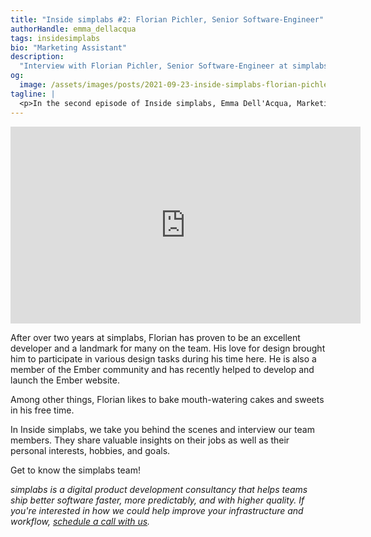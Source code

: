 ```yaml
---
title: "Inside simplabs #2: Florian Pichler, Senior Software-Engineer"
authorHandle: emma_dellacqua
tags: insidesimplabs
bio: "Marketing Assistant"
description:
  "Interview with Florian Pichler, Senior Software-Engineer at simplabs."
og:
  image: /assets/images/posts/2021-09-23-inside-simplabs-florian-pichler/og-image.png
tagline: |
  <p>In the second episode of Inside simplabs, Emma Dell'Acqua, Marketing Assistant, interviews Florian Pichler, one of our Software-Engineers.</p>
---
```


<iframe width="560" height="315" src="https://www.youtube-nocookie.com/embed//1v8Yezip2S4" title="Embedded video of Inside simplabs episode 2" frameborder="0" allow="accelerometer; autoplay; clipboard-write; encrypted-media; gyroscope; picture-in-picture" allowfullscreen></iframe>

After over two years at simplabs, Florian has proven to be an excellent
developer and a landmark for many on the team. His love for design brought him
to participate in various design tasks during his time here. He is also a member
of the Ember community and has recently helped to develop and launch the Ember
website.

Among other things, Florian likes to bake mouth-watering cakes and sweets in his
free time.

In Inside simplabs, we take you behind the scenes and interview our team
members. They share valuable insights on their jobs as well as their personal
interests, hobbies, and goals.

Get to know the simplabs team!

_simplabs is a digital product development consultancy that helps teams ship
better software faster, more predictably, and with higher quality. If you're
interested in how we could help improve your infrastructure and workflow,
[schedule a call with us](/contact/)._
